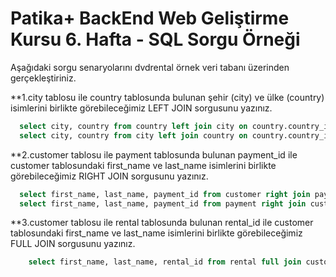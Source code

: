 # Patika+ BackEnd Web Geliştirme Kursu 6. Hafta - SQL Sorgu Örneği
Aşağıdaki sorgu senaryolarını dvdrental örnek veri tabanı üzerinden gerçekleştiriniz.

**1.city tablosu ile country tablosunda bulunan şehir (city) ve ülke (country) isimlerini birlikte görebileceğimiz LEFT JOIN sorgusunu yazınız.

```sql
  select city, country from country left join city on country.country_id=city.country_id;
  select city, country from city left join country on country.country_id=city.country_id;
```

**2.customer tablosu ile payment tablosunda bulunan payment_id ile customer tablosundaki first_name ve last_name isimlerini birlikte görebileceğimiz RIGHT JOIN sorgusunu yazınız.

```sql
  select first_name, last_name, payment_id from customer right join payment on payment.customer_id=customer.customer_id;
  select first_name, last_name, payment_id from payment right join customer on payment.customer_id=customer.customer_id;
  ```

**3.customer tablosu ile rental tablosunda bulunan rental_id ile customer tablosundaki first_name ve last_name isimlerini birlikte görebileceğimiz FULL JOIN sorgusunu yazınız.

```sql
    select first_name, last_name, rental_id from rental full join customer on rental.customer_id=customer.customer_id;
   ```




